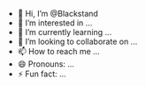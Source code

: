 - 👋 Hi, I’m @Blackstand
- 👀 I’m interested in ...
- 🌱 I’m currently learning ...
- 💞️ I’m looking to collaborate on ...
- 📫 How to reach me ...
- 😄 Pronouns: ...
- ⚡ Fun fact: ...

<!---
Blackstand/Blackstand is a ✨ special ✨ repository because its `README.md` (this file) appears on your GitHub profile.
You can click the Preview link to take a look at your changes.
--->
